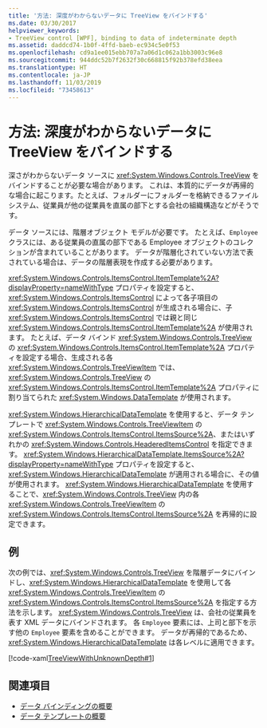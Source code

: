 ```yaml
---
title: '方法: 深度がわからないデータに TreeView をバインドする'
ms.date: 03/30/2017
helpviewer_keywords:
- TreeView control [WPF], binding to data of indeterminate depth
ms.assetid: daddcd74-1b0f-4ffd-baeb-ec934c5e0f53
ms.openlocfilehash: cd9a1ee015ebb707a7a06d1c062a1bb3003c96e8
ms.sourcegitcommit: 944ddc52b7f2632f30c668815f92b378efd38eea
ms.translationtype: HT
ms.contentlocale: ja-JP
ms.lasthandoff: 11/03/2019
ms.locfileid: "73458613"
---
```

# <a name="how-to-bind-a-treeview-to-data-that-has-an-indeterminable-depth"></a>方法: 深度がわからないデータに TreeView をバインドする
深さがわからないデータ ソースに <xref:System.Windows.Controls.TreeView> をバインドすることが必要な場合があります。  これは、本質的にデータが再帰的な場合に起こります。たとえば、フォルダーにフォルダーを格納できるファイル システム、従業員が他の従業員を直属の部下とする会社の組織構造などがそうです。  
  
 データ ソースには、階層オブジェクト モデルが必要です。 たとえば、`Employee` クラスには、ある従業員の直属の部下である Employee オブジェクトのコレクションが含まれていることがあります。 データが階層化されていない方法で表されている場合は、データの階層表現を作成する必要があります。  
  
 <xref:System.Windows.Controls.ItemsControl.ItemTemplate%2A?displayProperty=nameWithType> プロパティを設定すると、<xref:System.Windows.Controls.ItemsControl> によって各子項目の <xref:System.Windows.Controls.ItemsControl> が生成される場合に、子 <xref:System.Windows.Controls.ItemsControl> では親と同じ <xref:System.Windows.Controls.ItemsControl.ItemTemplate%2A> が使用されます。 たとえば、データ バインド <xref:System.Windows.Controls.TreeView> の <xref:System.Windows.Controls.ItemsControl.ItemTemplate%2A> プロパティを設定する場合、生成される各 <xref:System.Windows.Controls.TreeViewItem> では、<xref:System.Windows.Controls.TreeView> の <xref:System.Windows.Controls.ItemsControl.ItemTemplate%2A> プロパティに割り当てられた <xref:System.Windows.DataTemplate> が使用されます。  
  
 <xref:System.Windows.HierarchicalDataTemplate> を使用すると、データ テンプレートで <xref:System.Windows.Controls.TreeViewItem> の <xref:System.Windows.Controls.ItemsControl.ItemsSource%2A>、またはいずれかの <xref:System.Windows.Controls.HeaderedItemsControl> を指定できます。 <xref:System.Windows.HierarchicalDataTemplate.ItemsSource%2A?displayProperty=nameWithType> プロパティを設定すると、<xref:System.Windows.HierarchicalDataTemplate> が適用される場合に、その値が使用されます。 <xref:System.Windows.HierarchicalDataTemplate> を使用することで、<xref:System.Windows.Controls.TreeView> 内の各 <xref:System.Windows.Controls.TreeViewItem> の <xref:System.Windows.Controls.ItemsControl.ItemsSource%2A> を再帰的に設定できます。  
  
## <a name="example"></a>例  
 次の例では、<xref:System.Windows.Controls.TreeView> を階層データにバインドし、<xref:System.Windows.HierarchicalDataTemplate> を使用して各 <xref:System.Windows.Controls.TreeViewItem> の <xref:System.Windows.Controls.ItemsControl.ItemsSource%2A> を指定する方法を示します。  <xref:System.Windows.Controls.TreeView> は、会社の従業員を表す XML データにバインドされます。  各 `Employee` 要素には、上司と部下を示す他の `Employee` 要素を含めることができます。 データが再帰的であるため、<xref:System.Windows.HierarchicalDataTemplate> は各レベルに適用できます。  
  
 [!code-xaml[TreeViewWithUnknownDepth#1](~/samples/snippets/csharp/VS_Snippets_Wpf/TreeViewWithUnknownDepth/CS/Window1.xaml#1)]  
  
## <a name="see-also"></a>関連項目

- [データ バインディングの概要](../../../desktop-wpf/data/data-binding-overview.md)
- [データ テンプレートの概要](../data/data-templating-overview.md)
